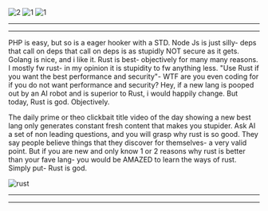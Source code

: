 


![2](https://github.com/user-attachments/assets/da346cb4-458a-4803-8e4a-bca0c5842cfc)
![1](https://github.com/user-attachments/assets/2328cde6-b47f-4efc-978b-9c331dfefb94)
![1](https://github.com/user-attachments/assets/3695a732-502d-408d-865e-ebdcff7c9216)


-----------------------------------------------------------
-----------------------------------------------------------

PHP is easy, but so is a eager hooker with a STD. Node Js is just silly- deps that call on deps that call on deps is as stupidly NOT secure as it gets. Golang is nice, and 
i like it. Rust is best- objectively for many many reasons. I mostly fw rust- in my opinion it is stupidity to fw anything less. "Use Rust if you want the best performance and security"- WTF are you even coding for if you do not want performance and security?  Hey, if a new lang is pooped out by an AI robot and is superior to Rust, i would happily change. But today, Rust is god. Objectively. 

The daily prime or theo clickbait title video of the day showing a new best lang only generates constant fresh content that makes you stupider. Ask AI a set of non leading questions, and you will grasp why rust is so good. They say people believe things that they discover for themselves- a very valid point. But if you are new and only know 1 or 2 reasons why rust is better than your fave lang- you would be AMAZED to learn the ways of rust. Simply put- Rust is god. 


![rust](https://github.com/user-attachments/assets/4788eba0-1db7-4dc9-a675-a8478e0c9e10)


-----------------------------------------------------------
-----------------------------------------------------------
